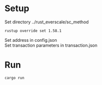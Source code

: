 # Setup  
Set directory ../rust_everscale/sc_method  
```bash
rustup override set 1.58.1
```
Set address in config.json  
Set transaction parameters in transaction.json

# Run
```bash
cargo run
```
